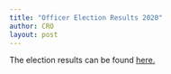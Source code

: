 ```yaml
---
title: "Officer Election Results 2020"
author: CRO
layout: post
---
```


The election results can be found <a href="https://drive.google.com/open?id=1dKFHH7YShNbprg5WGUE-echgb0XmARP8"> here. </a>